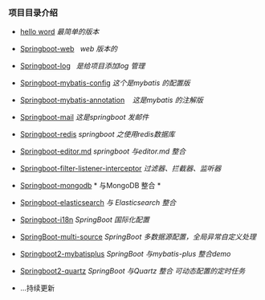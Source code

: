 
### 项目目录介绍
- [hello word](https://lrshuai.top/atc/show/34)    *最简单的版本*
- [Springboot-web](https://lrshuai.top/atc/show/36)     *web 版本的*
- [Springboot-log](https://lrshuai.top/atc/show/39)     *是给项目添加log 管理*
- [Springboot-mybatis-config](https://lrshuai.top/atc/show/40)    *这个是mybatis 的配置版*
- [Springboot-mybatis-annotation](https://lrshuai.top/atc/show/40)    *这是mybatis 的注解版*
- [Springboot-mail](https://lrshuai.top/atc/show/41) *这是springboot 发邮件*
- [Springboot-redis](https://lrshuai.top/atc/show/42) *springboot 之使用redis数据库*
- [Springboot-editor.md](https://github.com/rstyro/spring-boot/tree/master/springboot-editor.md) *springboot 与editor.md 整合*
- [Springboot-filter-listener-interceptor](https://lrshuai.top/atc/show/46) *过滤器、拦截器、监听器*
- [Springboot-mongodb](https://lrshuai.top/atc/show/76) * 与MongoDB 整合 *
- [Springboot-elasticsearch](https://lrshuai.top/atc/show/89) *与 Elasticsearch 整合*
- [Springboot-i18n](http://lrshuai.top/atc/show/125) *SpringBoot 国际化配置*
- [SpringBoot-multi-source](https://github.com/rstyro/spring-boot/tree/master/SpringBoot-multi-source) *SpringBoot 多数据源配置，全局异常自定义处理*
- [Springboot2-mybatisplus](https://github.com/rstyro/spring-boot/tree/master/springboot-mybatisplus) *SpringBoot 与mybatis-plus 整合demo*
- [Springboot2-quartz](https://github.com/rstyro/Springboot/tree/master/SpringBoot-Quartz) *SpringBoot 与Quartz 整合 可动态配置的定时任务*


- ...持续更新
